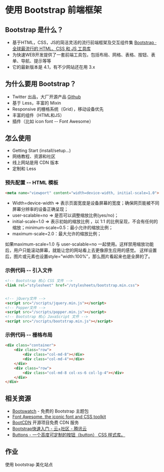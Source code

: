 # 使用 Bootstrap 前端框架

## Bootstrap 是什么？

- 基于HTML，CSS，JS的简洁灵活的流行前端框架及交互组件集
  [Bootstrap · 全球最流行的 HTML、CSS 和 JS 工具库](https://code.z01.com/v4/) 
- 为快速WEB开发提供了一套前端工具包，包括布局、网格、表格、按钮、表单、导航、提示等等
- 它的最新版本是 4.1，有不少网站还在用 3.x



## 为什么要用 Bootstrap？

- Twitter 出品，大厂开源产品 [Github](https://github.com/twbs/bootstrap)
- 基于 Less，丰富的 Mixin
- Responsive 的栅格系统（Grid），移动设备优先
- 丰富的组件（HTML和JS）
- 插件（比如 icon font -- Font Awesome）

## 怎么使用

- Getting Start (install/setup...)
- 网络教程、资源和社区
- 线上网站是用 CDN 版本
- 定制和 Less

### 预先配置 -- HTML 模板

```html
<meta name="viewport" content="width=device-width, initial-scale=1.0">
```

- Width=device-width => 表示页面宽度是设备屏幕的宽度；确保网页能被不同屏幕分辨率的设备正确呈现；
- user-scalable=no => 是否可以调整缩放比例(yes/no)；
- initial-scale=1.0 => 表示初始的缩放比例 ，以 1:1 的比例呈现，不会有任何的缩放；minimum-scale=0.5：最小允许的缩放比例；
- maximum-scale=2.0：最大允许的缩放比例；

如果maximum-scale=1.0 与 user-scalable=no 一起使用。这样禁用缩放功能后，用户只能滚动屏幕，就能让您的网站看上去更像原生应用的感觉。 
这样设置后，图片或元素也设置style=”width:100%”，那么图片看起来也是全屏的了。

### 示例代码 -- 引入文件

```html
<!-- Bootstrap 核心 CSS 文件 -->
<link rel="stylesheet" href="/stylesheets/bootstrap.min.css">


<!-- jQuery文件 -->
<script src="/scripts/jquery.min.js"></script>
<!-- Popper文件 -->
<script src="/scripts/popper.min.js"></script>
<!-- Bootstrap 核心 JavaScript 文件 -->
<script src="/scripts/bootstrap.min.js"></script>

```

### 示例代码 -- 栅格布局

```html
<div class="container">
    <div class="row">
        <div class="col-md-8"></div>
        <div class="col-md-4"></div>
    </div>
    <div class="row">
        <div class="col-md-8 col-xs-6 col-lg-4"></div>
    </div>
</div>
```

## 相关资源

- [Bootswatch](https://bootswatch.com/) - 免费的 Bootstrap 主题包
- [Font Awesome, the iconic font and CSS toolkit](http://fontawesome.io/)
- [BootCDN](http://www.bootcdn.cn/) 开源项目免费 CDN 服务
- [Bootstrap快速入门 - 云+社区 - 腾讯云](https://cloud.tencent.com/developer/article/1028692) 
- [Buttons - 一个高度可定制的按钮（button） CSS 样式库。](http://www.bootcss.com/p/buttons/) 

## 作业

使用 bootstrap 美化站点